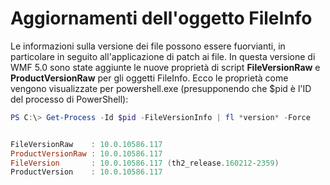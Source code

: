 # <a name="updates-to-fileinfo-object"></a>Aggiornamenti dell'oggetto FileInfo
Le informazioni sulla versione dei file possono essere fuorvianti, in particolare in seguito all'applicazione di patch ai file. In questa versione di WMF 5.0 sono state aggiunte le nuove proprietà di script **FileVersionRaw** e **ProductVersionRaw** per gli oggetti FileInfo. Ecco le proprietà come vengono visualizzate per powershell.exe (presupponendo che $pid è l'ID del processo di PowerShell):

```powershell
PS C:\> Get-Process -Id $pid -FileVersionInfo | fl *version* -Force


FileVersionRaw    : 10.0.10586.117
ProductVersionRaw : 10.0.10586.117
FileVersion       : 10.0.10586.117 (th2_release.160212-2359)
ProductVersion    : 10.0.10586.117
